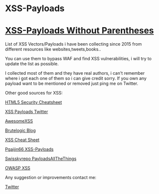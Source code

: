 # XSS-Payloads
# [XSS-Payloads Without Parentheses](https://github.com/RenwaX23/XSS-Payloads/blob/master/Without-Parentheses.md)
List of XSS Vectors/Payloads i have been collecting since 2015 from different resources like websites,tweets,books..

You can use them to bypass WAF and find XSS vulnerabilities, i will try to update the list as possible.

I collected most of them and they have real authors, i can't remember where i got each one of them so i can give credit sorry. If you own any payload want to be mentioned or removed just ping me on Twitter.

Other good sources for XSS:

[HTML5 Security Cheatsheet](https://html5sec.org/)

[XSS Payloads Twitter](https://twitter.com/xsspayloads)

[AwesomeXSS](https://github.com/s0md3v/AwesomeXSS)

[Brutelogic Blog](http://brutelogic.com.br/blog/)

[XSS Cheat Sheet](https://leanpub.com/xss)

[Pgaijin66 XSS-Payloads](https://github.com/Pgaijin66/XSS-Payloads)

[Swisskyrepo PayloadsAllTheThings](https://github.com/swisskyrepo/PayloadsAllTheThings/tree/master/XSS%20injection)

[OWASP XSS](https://www.owasp.org/index.php/XSS_Filter_Evasion_Cheat_Sheet)



Any suggestion or improvements contact me:

[Twitter](https://twitter.com/RenwaX23)
